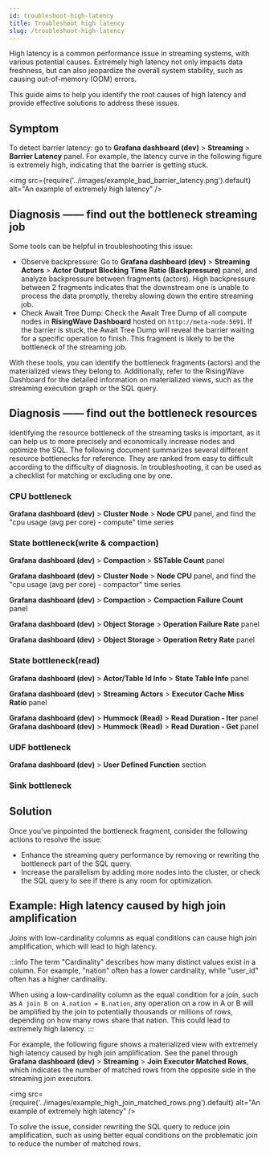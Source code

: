 ```yaml
---
id: troubleshoot-high-latency
title: Troubleshoot high latency
slug: /troubleshoot-high-latency
---
```


High latency is a common performance issue in streaming systems, with various potential causes. Extremely high latency not only impacts data freshness, but can also jeopardize the overall system stability, such as causing out-of-memory (OOM) errors.

This guide aims to help you identify the root causes of high latency and provide effective solutions to address these issues.

## Symptom

To detect barrier latency: go to **Grafana dashboard (dev)** > **Streaming** > **Barrier Latency** panel. For example, the latency curve in the following figure is extremely high, indicating that the barrier is getting stuck.

<img
  src={require('../images/example_bad_barrier_latency.png').default}
  alt="An example of extremely high latency"
/>

## Diagnosis —— find out the bottleneck streaming job 

Some tools can be helpful in troubleshooting this issue:

- Observe backpressure: Go to **Grafana dashboard (dev)** > **Streaming Actors** > **Actor Output Blocking Time Ratio (Backpressure)** panel, and analyze backpressure between fragments (actors). High backpressure between 2 fragments indicates that the downstream one is unable to process the data promptly, thereby slowing down the entire streaming job.
- Check Await Tree Dump: Check the Await Tree Dump of all compute nodes in **RisingWave Dashboard** hosted on `http://meta-node:5691`. If the barrier is stuck, the Await Tree Dump will reveal the barrier waiting for a specific operation to finish. This fragment is likely to be the bottleneck of the streaming job.

With these tools, you can identify the bottleneck fragments (actors) and the materialized views they belong to. Additionally, refer to the RisingWave Dashboard for the detailed information on materialized views, such as the streaming execution graph or the SQL query.

## Diagnosis —— find out the bottleneck resources 

Identifying the resource bottleneck of the streaming tasks is important, as it can help us to more precisely and economically increase nodes and optimize the SQL. The following document summarizes several different resource bottlenecks for reference. They are ranked from easy to difficult according to the difficulty of diagnosis. In troubleshooting, it can be used as a checklist for matching or excluding one by one.

### CPU bottleneck 

  **Grafana dashboard (dev)** > **Cluster Node** > **Node CPU** panel, and find the "cpu usage (avg per core) - compute" time series

### State bottleneck(write & compaction)

  **Grafana dashboard (dev)** > **Compaction** > **SSTable Count** panel

  **Grafana dashboard (dev)** > **Cluster Node** > **Node CPU** panel, and find the "cpu usage (avg per core) - compactor" time series

  **Grafana dashboard (dev)** > **Compaction** > **Compaction Failure Count** panel

  **Grafana dashboard (dev)** > **Object Storage** > **Operation Failure Rate** panel

  **Grafana dashboard (dev)** > **Object Storage** > **Operation Retry Rate** panel

### State bottleneck(read)

  **Grafana dashboard (dev)** > **Actor/Table Id Info** > **State Table Info** panel

  **Grafana dashboard (dev)** > **Streaming Actors** > **Executor Cache Miss Ratio** panel

  **Grafana dashboard (dev)** > **Hummock (Read)** > **Read Duration - Iter** panel
  **Grafana dashboard (dev)** > **Hummock (Read)** > **Read Duration - Get** panel



### UDF bottleneck

 **Grafana dashboard (dev)** > **User Defined Function** section


### Sink bottleneck


<!--
https://github.com/risingwavelabs/risingwave/issues/15473

-->
## Solution

Once you've pinpointed the bottleneck fragment, consider the following actions to resolve the issue:

- Enhance the streaming query performance by removing or rewriting the bottleneck part of the SQL query.
- Increase the parallelism by adding more nodes into the cluster, or check the SQL query to see if there is any room for optimization.

## Example: High latency caused by high join amplification

Joins with low-cardinality columns as equal conditions can cause high join amplification, which will lead to high latency.

:::info
The term "Cardinality" describes how many distinct values exist in a column. For example, "nation" often has a lower cardinality, while "user_id" often has a higher cardinality.

When using a low-cardinality column as the equal condition for a join, such as `A join B on A.nation = B.nation`, any operation on a row in A or B will be amplified by the join to potentially thousands or millions of rows, depending on how many rows share that nation. This could lead to extremely high latency.
:::

For example, the following figure shows a materialized view with extremely high latency caused by high join amplification. See the panel through **Grafana dashboard (dev)** > **Streaming** > **Join Executor Matched Rows**, which indicates the number of matched rows from the opposite side in the streaming join executors.

<img
  src={require('../images/example_high_join_matched_rows.png').default}
  alt="An example of extremely high latency"
/>

To solve the issue, consider rewriting the SQL query to reduce join amplification, such as using better equal conditions on the problematic join to reduce the number of matched rows.